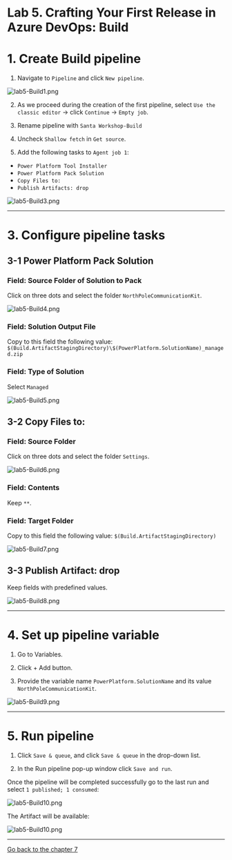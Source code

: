 # Lab 5. Crafting Your First Release in Azure DevOps: Build


# 1. Create Build pipeline

1. Navigate to `Pipeline` and click `New pipeline`.

![lab5-Build1.png](./sparkles/SantaWorkshop-026.png)

2. As we proceed during the creation of the first pipeline, select `Use the classic editor` -> click `Continue` -> `Empty job`.

3. Rename pipeline with `Santa Workshop-Build`

4. Uncheck `Shallow fetch` in `Get source`.

5. Add the following tasks to `Agent job 1`:

- `Power Platform Tool Installer`
- `Power Platform Pack Solution`
- `Copy Files to:`
- `Publish Artifacts: drop`

![lab5-Build3.png](./sparkles/SantaWorkshop-025.png)

***

# 3. Configure pipeline tasks

## 3-1 Power Platform Pack Solution

### Field: Source Folder of Solution to Pack

Click on three dots and select the folder `NorthPoleCommunicationKit`.

![lab5-Build4.png](./sparkles/SantaWorkshop-024.png)

### Field: Solution Output File

Copy to this field the following value:
`$(Build.ArtifactStagingDirectory)\$(PowerPlatform.SolutionName)_managed.zip`

### Field: Type of Solution

Select `Managed`

![lab5-Build5.png](./sparkles/SantaWorkshop-023.png)

## 3-2 Copy Files to:

### Field: Source Folder

Click on three dots and select the folder `Settings`.

![lab5-Build6.png](./sparkles/SantaWorkshop-022.png)

### Field: Contents

Keep `**`.

### Field: Target Folder

Copy to this field the following value:
`$(Build.ArtifactStagingDirectory)`

![lab5-Build7.png](./sparkles/SantaWorkshop-021.png)

## 3-3 Publish Artifact: drop

Keep fields with predefined values.

![lab5-Build8.png](./sparkles/SantaWorkshop-020.png)

***


# 4. Set up pipeline variable

1. Go to Variables.

2. Click + Add button.

3. Provide the variable name `PowerPlatform.SolutionName` and its value `NorthPoleCommunicationKit`.

![lab5-Build9.png](./sparkles/SantaWorkshop-019.png)

***


# 5. Run pipeline

1. Click `Save & queue`, and click `Save & queue` in the drop-down list.

2. In the Run pipeline pop-up window click `Save and run`.

Once the pipeline will be completed successfully go to the last run and select `1 published; 1 consumed`:

![lab5-Build10.png](./sparkles/SantaWorkshop-018.png)

The Artifact will be available:

![lab5-Build10.png](./sparkles/SantaWorkshop-017.png)

***


[Go back to the chapter 7](../Chapter7%20-%20Deployment%20Deck-The-Halls%20Dock.md#fifth-lab-crafting-your-first-release-in-azure-devops---build)